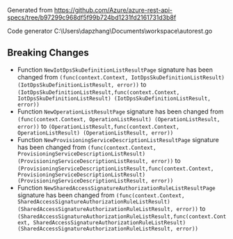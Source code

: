
Generated from https://github.com/Azure/azure-rest-api-specs/tree/b97299c968df5f99b724bd1231fd2161731d3b8f

Code generator C:\Users\dapzhang\Documents\workspace\autorest.go

## Breaking Changes

- Function `NewIotDpsSkuDefinitionListResultPage` signature has been changed from `(func(context.Context, IotDpsSkuDefinitionListResult) (IotDpsSkuDefinitionListResult, error))` to `(IotDpsSkuDefinitionListResult,func(context.Context, IotDpsSkuDefinitionListResult) (IotDpsSkuDefinitionListResult, error))`
- Function `NewOperationListResultPage` signature has been changed from `(func(context.Context, OperationListResult) (OperationListResult, error))` to `(OperationListResult,func(context.Context, OperationListResult) (OperationListResult, error))`
- Function `NewProvisioningServiceDescriptionListResultPage` signature has been changed from `(func(context.Context, ProvisioningServiceDescriptionListResult) (ProvisioningServiceDescriptionListResult, error))` to `(ProvisioningServiceDescriptionListResult,func(context.Context, ProvisioningServiceDescriptionListResult) (ProvisioningServiceDescriptionListResult, error))`
- Function `NewSharedAccessSignatureAuthorizationRuleListResultPage` signature has been changed from `(func(context.Context, SharedAccessSignatureAuthorizationRuleListResult) (SharedAccessSignatureAuthorizationRuleListResult, error))` to `(SharedAccessSignatureAuthorizationRuleListResult,func(context.Context, SharedAccessSignatureAuthorizationRuleListResult) (SharedAccessSignatureAuthorizationRuleListResult, error))`

